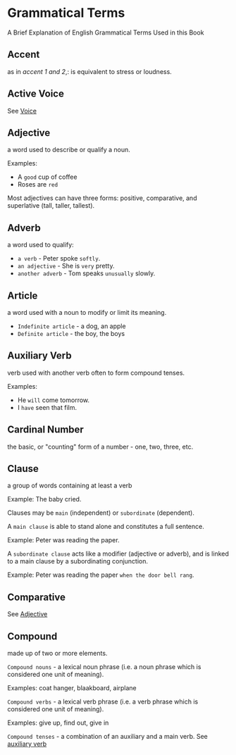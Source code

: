 # Grammatical Terms

A Brief Explanation of English Grammatical Terms Used in this Book

## Accent

as in _accent 1 and 2_,: is equivalent to stress or loudness.

## Active Voice
See [Voice](#voice)

## Adjective
a word used to describe or qualify a noun.

Examples:
  - A `good` cup of coffee
  - Roses are `red`

Most adjectives can have three forms: positive, comparative, and superlative (tall, taller, tallest).

## Adverb
a word used to qualify:
  - `a verb` - Peter spoke `softly`.
  - `an adjective` - She is `very` pretty.
  - `another adverb` - Tom speaks `unusually` slowly.

## Article
a word used with a noun to modify or limit its meaning. 
  - `Indefinite article` - a dog, an apple
  - `Definite article` - the boy, the boys

## Auxiliary Verb

verb used with another verb often to form compound tenses.

Examples: 
  - He `will` come tomorrow. 
  - I `have` seen that film.
  

## Cardinal Number
the basic, or "counting" form of a number - one, two, three, etc.

## Clause
a group of words containing at least a verb

Example: The baby cried.

Clauses may be `main` (independent) or `subordinate` (dependent).

A `main clause` is able to stand alone and constitutes a full sentence.

Example: Peter was reading the paper.

A `subordinate clause` acts like a modifier (adjective or adverb), and is linked to a main clause by a subordinating conjunction. 

Example: Peter was reading the paper `when the door bell rang`.

## Comparative
See [Adjective](#adjective)

## Compound
made up of two or more elements.

`Compound nouns` - a lexical noun phrase (i.e. a noun phrase which is considered one unit of meaning).

Examples: coat hanger, blaakboard, airplane

`Compound verbs` - a lexical verb phrase (i.e. a verb phrase which is considered one unit of meaning). 

Examples: give up, find out, give in

`Compound tenses` - a combination of an auxiliary and a main verb. See [auxiliary verb](#auxiliary-verb)




